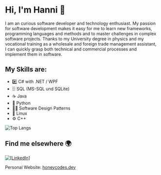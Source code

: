 # Hi, I'm Hanni 👋

I am an curious software developer and technology enthusiast. My passion for software development makes it easy for me to learn new frameworks, programming languages and methods and to master challenges in complex software projects. Thanks to my University degree in physics and my vocational training as a wholesale and foreign trade management assistant, I can quickly grasp both technical and commercial processes and implement them in software.

## My Skills are:
* #️⃣ C# with .NET / WPF
* 🗄️ SQL (MS-SQL und SQLite)
* ☕️ Java
* 🐍 Python
* 👩‍🎨 Software Design Patterns
* 🐧 Linux
* ⚙️ C++


![Top Langs](https://github-readme-stats-ashen-seven-43.vercel.app/api/top-langs/?username=hannelorelue&layout=compact&exclude_repo=github-readme-stats,jekyll-theme-minimal-resume&hide=GAP&hide_progress=true)

## Find me elsewhere 🌍

[![`[LinkedIn]`](https://img.shields.io/badge/LinkedIn-blue?style=flat&logo=linkedin&labelColor=blue)](https://www.linkedin.com/in/hannelore-l%C3%BCbeck-12133224b/)

Personal Website: [honeycodes.dev](https://honeycodes.dev)
